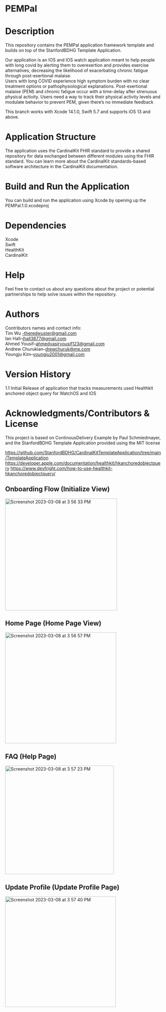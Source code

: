 # PEMPal

# Description
This repository contains the PEMPal application framework template and builds on top of the StanfordBDHG Template Application.  

Our application is an IOS and IOS watch application meant to help people with long covid by alerting them to overexertion and provides exercise alternatives, decreasing the likelihood of exacerbating chronic fatigue through post-exertional malaise.  
Users with long COVID experience high symptom burden with no clear treatment options or pathophysiological explanations. Post-exertional malaise (PEM) and chronic fatigue occur with a time-delay after strenuous physical activity. Users need a way to track their physical activity levels and modulate behavior to prevent PEM, given there’s no immediate feedback

This branch works with Xcode 14.1.0, Swift 5.7 and supports iOS 13 and above.
# Application Structure
The application uses the CardinalKit FHIR standard to provide a shared repository for data exchanged between different modules using the FHIR standard. You can learn more about the CardinalKit standards-based software architecture in the CardinalKit documentation.
# Build and Run the Application
You can build and run the application using Xcode by opening up the PEMPal.1.0.xcodeproj

# Dependencies
Xcode  
Swift   
HealthKit  
CardinalKit  
# Help
Feel free to contact us about any questions about the project or potential partnerships to help solve issues within the repository.
# Authors
Contributors names and contact info:  
Tim Wu -theredwuster@gmail.com   
Ian Hall–ihall3877@gmail.com  
Ahmed Yousif–ahmedyasiryousif123@gmail.com  
Andrew Churukian–drewchuruk@me.com  
Youngju Kim–youngju2001@gmail.com  
# Version History
1.1
Initial Release of application that tracks measurements used Healthkit anchored object query for WatchOS and IOS
# Acknowledgments/Contributors & License
This project is based on ContinousDelivery Example by Paul Schmiedmayer, and the StanfordBDHG Template Application provided using the MIT license

https://github.com/StanfordBDHG/CardinalKitTemplateApplication/tree/main/TemplateApplication
https://developer.apple.com/documentation/healthkit/hkanchoredobjectquery
https://www.devfright.com/how-to-use-healthkit-hkanchoredobjectquery/




## Onboarding Flow (Initialize View)

<img width="361" alt="Screenshot 2023-03-08 at 3 56 33 PM" src="https://user-images.githubusercontent.com/123029959/223880967-e76e8b8b-fc1d-406f-a0d1-22c6098a9425.png">


## Home Page (Home Page View)
<img width="358" alt="Screenshot 2023-03-08 at 3 56 57 PM" src="https://user-images.githubusercontent.com/123029959/223880902-9302e1ee-7f1c-45fc-998d-acdb0989b869.png">



## FAQ (Help Page)

<img width="350" alt="Screenshot 2023-03-08 at 3 57 23 PM" src="https://user-images.githubusercontent.com/123029959/223881006-ce5d2672-2c99-4114-b623-469ff020680b.png">

## Update Profile (Update Profile Page)
<img width="357" alt="Screenshot 2023-03-08 at 3 57 40 PM" src="https://user-images.githubusercontent.com/123029959/223880824-72f03d83-6c79-4968-bc12-ac99ff4813cc.png">



